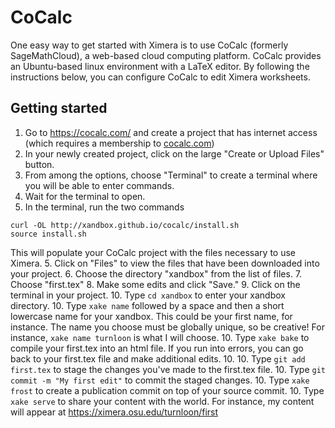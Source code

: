 # CoCalc

One easy way to get started with Ximera is to use CoCalc (formerly SageMathCloud), a web-based cloud computing platform.  CoCalc provides an Ubuntu-based linux environment with a LaTeX editor.  By following the instructions below, you can configure CoCalc to edit Ximera worksheets.

## Getting started

1. Go to https://cocalc.com/ and create a project that has internet access (which requires a membership to [cocalc.com](http://cocalc.com/))
2. In your newly created project, click on the large "Create or Upload Files" button.
3. From among the options, choose "Terminal" to create a terminal where you will be able to enter commands.
4. Wait for the terminal to open.
4. In the terminal, run the two commands
```
curl -OL http://xandbox.github.io/cocalc/install.sh
source install.sh
```
This will populate your CoCalc project with the files necessary to use Ximera.
5. Click on "Files" to view the files that have been downloaded into your project.
6. Choose the directory "xandbox" from the list of files.
7. Choose "first.tex"
8. Make some edits and click "Save."
9. Click on the terminal in your project.
10. Type `cd xandbox` to enter your xandbox directory.
10. Type `xake name` followed by a space and then a short lowercase name for your xandbox.  This could be your first name, for instance.  The name you choose must be globally unique, so be creative!  For instance, `xake name turnloon` is what I will choose.
10. Type `xake bake` to compile your first.tex into an html file.  If you run into errors, you can go back to your first.tex file and make additional edits.
10. 
10. Type `git add first.tex` to stage the changes you've made to the first.tex file.
10. Type `git commit -m "My first edit"` to commit the staged changes.
10. Type `xake frost` to create a publication commit on top of your source commit.
10. Type `xake serve` to share your content with the world.  For instance, my content will appear at https://ximera.osu.edu/turnloon/first
